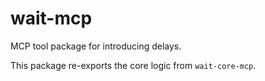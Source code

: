 # wait-mcp

MCP tool package for introducing delays.

This package re-exports the core logic from `wait-core-mcp`.